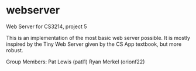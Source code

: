 webserver
=========

Web Server for CS3214, project 5

This is an implementation of the most basic web server possible.  It is mostly
inspired by the Tiny Web Server given by the CS App textbook, but more robust.

Group Members:
    Pat Lewis       (patl1)
    Ryan Merkel     (orionf22)



